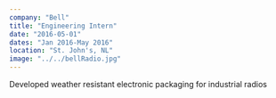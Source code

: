 ```yaml
---
company: "Bell"
title: "Engineering Intern"
date: "2016-05-01"
dates: "Jan 2016-May 2016"
location: "St. John's, NL"
image: "../../bellRadio.jpg"
---
```


Developed weather resistant electronic packaging for industrial radios

